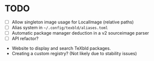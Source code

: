 # TODO

- [ ] Allow singleton image usage for LocalImage (relative paths)
- [ ] Alias system in `~/.config/texbld/aliases.toml`
- [ ] Automatic package manager deduction in a v2 sourceimage parser
- [ ] API refactor?
- Website to display and search TeXbld packages.
- Creating a custom registry? (Not likely due to stability issues)
